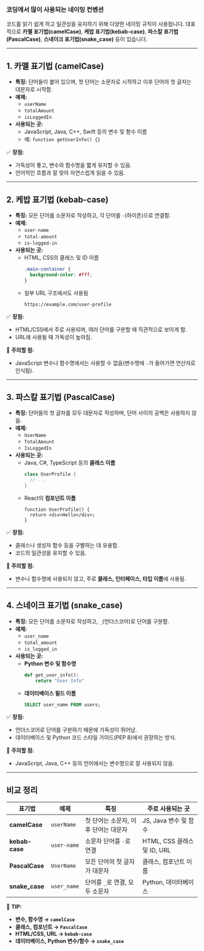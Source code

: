 ### **코딩에서 많이 사용되는 네이밍 컨벤션**  
코드를 읽기 쉽게 하고 일관성을 유지하기 위해 다양한 네이밍 규칙이 사용됩니다. 대표적으로 **카멜 표기법(camelCase)**, **케밥 표기법(kebab-case)**, **파스칼 표기법(PascalCase)**, **스네이크 표기법(snake_case)** 등이 있습니다.

---

## **1. 카멜 표기법 (camelCase)**
- **특징:** 단어들이 붙어 있으며, 첫 단어는 소문자로 시작하고 이후 단어의 첫 글자는 대문자로 시작함.
- **예제:**  
  - `userName`
  - `totalAmount`
  - `isLoggedIn`
- **사용되는 곳:**  
  - JavaScript, Java, C++, Swift 등의 변수 및 함수 이름
  - 예: `function getUserInfo() {}`

✅ **장점:**  
- 가독성이 좋고, 변수와 함수명을 짧게 유지할 수 있음.  
- 언어적인 흐름과 잘 맞아 자연스럽게 읽을 수 있음.  

---

## **2. 케밥 표기법 (kebab-case)**
- **특징:** 모든 단어를 소문자로 작성하고, 각 단어를 `-`(하이픈)으로 연결함.
- **예제:**  
  - `user-name`
  - `total-amount`
  - `is-logged-in`
- **사용되는 곳:**  
  - HTML, CSS의 클래스 및 ID 이름  
    ```css
    .main-container {
      background-color: #fff;
    }
    ```
  - 일부 URL 구조에서도 사용됨  
    ```
    https://example.com/user-profile
    ```

✅ **장점:**  
- HTML/CSS에서 주로 사용되며, 여러 단어를 구분할 때 직관적으로 보이게 함.  
- URL에 사용될 때 가독성이 높아짐.  

🚨 **주의할 점:**  
- JavaScript 변수나 함수명에서는 사용할 수 없음(변수명에 `-`가 들어가면 연산자로 인식됨).  

---

## **3. 파스칼 표기법 (PascalCase)**
- **특징:** 단어들의 첫 글자를 모두 대문자로 작성하며, 단어 사이의 공백은 사용하지 않음.
- **예제:**  
  - `UserName`
  - `TotalAmount`
  - `IsLoggedIn`
- **사용되는 곳:**  
  - Java, C#, TypeScript 등의 **클래스 이름**  
    ```java
    class UserProfile {
      // ...
    }
    ```
  - React의 **컴포넌트 이름**  
    ```tsx
    function UserProfile() {
      return <div>Hello</div>;
    }
    ```

✅ **장점:**  
- 클래스나 생성자 함수 등을 구별하는 데 유용함.  
- 코드의 일관성을 유지할 수 있음.  

🚨 **주의할 점:**  
- 변수나 함수명에 사용되지 않고, 주로 **클래스, 인터페이스, 타입 이름**에 사용됨.  

---

## **4. 스네이크 표기법 (snake_case)**
- **특징:** 모든 단어를 소문자로 작성하고, `_`(언더스코어)로 단어를 구분함.
- **예제:**  
  - `user_name`
  - `total_amount`
  - `is_logged_in`
- **사용되는 곳:**  
  - **Python 변수 및 함수명**  
    ```python
    def get_user_info():
        return "User Info"
    ```
  - **데이터베이스 필드 이름**  
    ```sql
    SELECT user_name FROM users;
    ```

✅ **장점:**  
- 언더스코어로 단어를 구분하기 때문에 가독성이 뛰어남.  
- 데이터베이스 및 Python 코드 스타일 가이드(PEP 8)에서 권장하는 방식.  

🚨 **주의할 점:**  
- JavaScript, Java, C++ 등의 언어에서는 변수명으로 잘 사용되지 않음.  

---

## **비교 정리**
| 표기법  | 예제 | 특징 | 주로 사용되는 곳 |
|---------|----------------|--------------------------------|-------------------|
| **camelCase** | `userName` | 첫 단어는 소문자, 이후 단어는 대문자 | JS, Java 변수 및 함수 |
| **kebab-case** | `user-name` | 소문자 단어를 `-`로 연결 | HTML, CSS 클래스 및 ID, URL |
| **PascalCase** | `UserName` | 모든 단어의 첫 글자가 대문자 | 클래스, 컴포넌트 이름 |
| **snake_case** | `user_name` | 단어를 `_`로 연결, 모두 소문자 | Python, 데이터베이스 |

📌 **TIP:**  
- **변수, 함수명 → `camelCase`**  
- **클래스, 컴포넌트 → `PascalCase`**  
- **HTML/CSS, URL → `kebab-case`**  
- **데이터베이스, Python 변수/함수 → `snake_case`**  

